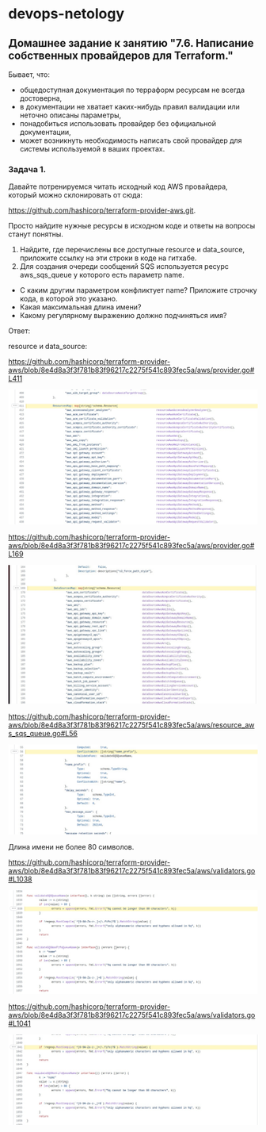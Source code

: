 # devops-netology

## Домашнее задание к занятию "7.6. Написание собственных провайдеров для Terraform."

Бывает, что:

 - общедоступная документация по терраформ ресурсам не всегда достоверна,
 - в документации не хватает каких-нибудь правил валидации или неточно описаны параметры,
 - понадобиться использовать провайдер без официальной документации,
 - может возникнуть необходимость написать свой провайдер для системы используемой в ваших проектах.

### Задача 1. 

Давайте потренируемся читать исходный код AWS провайдера, который можно склонировать от сюда:

https://github.com/hashicorp/terraform-provider-aws.git.

Просто найдите нужные ресурсы в исходном коде и ответы на вопросы станут понятны. 

1. Найдите, где перечислены все доступные resource и data_source, приложите ссылку на эти строки в коде на гитхабе.
2. Для создания очереди сообщений SQS используется ресурс aws_sqs_queue у которого есть параметр name.

* С каким другим параметром конфликтует name? Приложите строчку кода, в которой это указано.
* Какая максимальная длина имени?
* Какому регулярному выражению должно подчиняться имя?

Ответ:

resource и data_source:

https://github.com/hashicorp/terraform-provider-aws/blob/8e4d8a3f3f781b83f96217c2275f541c893fec5a/aws/provider.go#L411

![](./7_6_resource.jpg)

https://github.com/hashicorp/terraform-provider-aws/blob/8e4d8a3f3f781b83f96217c2275f541c893fec5a/aws/provider.go#L169

![](./7_6_data_source.jpg)

https://github.com/hashicorp/terraform-provider-aws/blob/8e4d8a3f3f781b83f96217c2275f541c893fec5a/aws/resource_aws_sqs_queue.go#L56

![](./7_6_conflict.jpg)

Длина имени не более 80 символов.

https://github.com/hashicorp/terraform-provider-aws/blob/8e4d8a3f3f781b83f96217c2275f541c893fec5a/aws/validators.go#L1038

![](./7_6_len80.jpg)

https://github.com/hashicorp/terraform-provider-aws/blob/8e4d8a3f3f781b83f96217c2275f541c893fec5a/aws/validators.go#L1041

![](./7_6_parametr.jpg)












































































































































































































































































































































